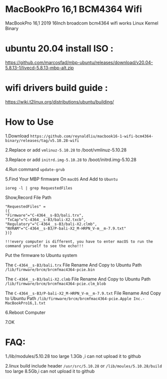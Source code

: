 # MacBookPro 16,1 BCM4364 Wifi 

MacBookPro 16,1 2019 16Inch broadcom bcm4364 wifi works  Linux Kernel Binary

# ubuntu 20.04 install ISO  :

https://github.com/marcosfad/mbp-ubuntu/releases/download/v20.04-5.8.13-1/livecd-5.8.13-mbp-alt.zip
# wifi drivers build guide :

https://wiki.t2linux.org/distributions/ubuntu/building/

# How to Use

1.Download `https://github.com/reynaldliu/macbook16-1-wifi-bcm4364-binary/releases/tag/v5.10.28-wifi`

2.Replace or add  `vmlinuz-5.10.28`  to /boot/vmlinuz-5.10.28

3.Replace or add   `initrd.img-5.10.28` to /boot/initrd.img-5.10.28

4.Run command `update-grub`

5.Find Your MBP firmware On `macOS` And Add to `Ubuntu`

`ioreg -l | grep RequestedFiles`

Show,Record File Path
```
"RequestedFiles" = 
({
"Firmware"="C-4364__s-B3/bali.trx",
"TxCap"="C-4364__s-B3/bali-X2.txcb",
"Regulatory"="C-4364__s-B3/bali-X2.clmb",
"NVRAM"="C-4364__s-B3/P-bali-X2_M-HRPN_V-m__m-7.9.txt"
})}
```
`!!!every computer is different, you have to enter macOS to run the command yourself to see the echo!!!`

Put the firmware to Ubuntu system 

The `C-4364__s-B3/bali.trx` File Rename And Copy to  Ubuntu Path `/lib/firmware/brcm/brcmfmac4364-pcie.bin`

The `C-4364__s-B3/bali-X2.clmb`   File Rename And Copy to  Ubuntu Path `/lib/firmware/brcm/brcmfmac4364-pcie.clm_blob`

The `C-4364__s-B3/P-bali-X2_M-HRPN_V-m__m-7.9.txt` File Rename And Copy to  Ubuntu Path `/lib/firmware/brcm/brcmfmac4364-pcie.Apple Inc.-MacBookPro16,1.txt`

6.Reboot Computer

7.OK

# FAQ:
1./lib/modules/5.10.28 too large 1.3Gb ,i can not upload it to github

2.linux build include header `/usr/src/5.10.28`  or `/lib/moules/5.10.28/build` too large 8.5Gb,i can not upload it to github
